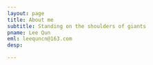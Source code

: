 ```yaml
---
layout: page
title: About me
subtitle: Standing on the shoulders of giants
pname: Lee Qun
eml: leequncn@163.com
desp:

---
```


